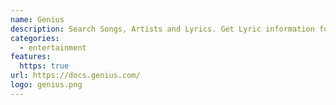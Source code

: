 ```yaml
---
name: Genius
description: Search Songs, Artists and Lyrics. Get Lyric information for any Artist or Song from Genius.com
categories:
  - entertainment
features:
  https: true
url: https://docs.genius.com/
logo: genius.png
---
```

